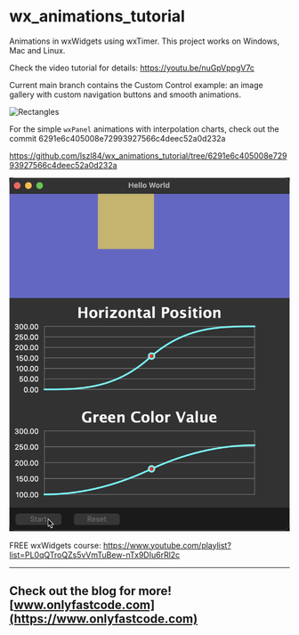 # wx_animations_tutorial

Animations in wxWidgets using wxTimer. This project works on Windows, Mac and Linux.

Check the video tutorial for details: https://youtu.be/nuGpVppgV7c

Current main branch contains the Custom Control example: an image gallery with custom navigation buttons and smooth animations.

![Rectangles](/windows.png)

For the simple `wxPanel` animations with interpolation charts, check out the commit 6291e6c405008e72993927566c4deec52a0d232a

https://github.com/lszl84/wx_animations_tutorial/tree/6291e6c405008e72993927566c4deec52a0d232a

![Rectangles](/macpanel.png)

FREE wxWidgets course: https://www.youtube.com/playlist?list=PL0qQTroQZs5vVmTuBew-nTx9DIu6rRl2c

---
Check out the blog for more! [www.onlyfastcode.com](https://www.onlyfastcode.com)
---
